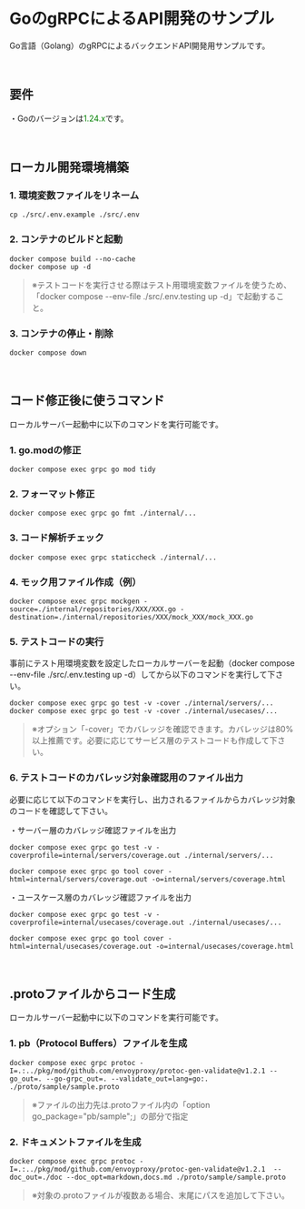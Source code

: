 # GoのgRPCによるAPI開発のサンプル
Go言語（Golang）のgRPCによるバックエンドAPI開発用サンプルです。  
  
<br />
  
## 要件
・Goのバージョンは<span style="color:green">1.24.x</span>です。  
  
<br />
  
## ローカル開発環境構築
### 1. 環境変数ファイルをリネーム
```
cp ./src/.env.example ./src/.env
```  
  
### 2. コンテナのビルドと起動
```
docker compose build --no-cache
docker compose up -d
```  
> ※テストコードを実行させる際はテスト用環境変数ファイルを使うため、「docker compose --env-file ./src/.env.testing up -d」で起動すること。  
  
### 3. コンテナの停止・削除
```
docker compose down
```  
  
<br />
  
## コード修正後に使うコマンド
ローカルサーバー起動中に以下のコマンドを実行可能です。  
  
### 1. go.modの修正
```
docker compose exec grpc go mod tidy
```  
  
### 2. フォーマット修正
```
docker compose exec grpc go fmt ./internal/...
```  
  
### 3. コード解析チェック
```
docker compose exec grpc staticcheck ./internal/...
```  
  
### 4. モック用ファイル作成（例）
```
docker compose exec grpc mockgen -source=./internal/repositories/XXX/XXX.go -destination=./internal/repositories/XXX/mock_XXX/mock_XXX.go
```  
  
### 5. テストコードの実行
事前にテスト用環境変数を設定したローカルサーバーを起動（docker compose --env-file ./src/.env.testing up -d）してから以下のコマンドを実行して下さい。  
```
docker compose exec grpc go test -v -cover ./internal/servers/...
docker compose exec grpc go test -v -cover ./internal/usecases/...
```  
> ※オプション「-cover」でカバレッジを確認できます。カバレッジは80%以上推薦です。必要に応じてサービス層のテストコードも作成して下さい。  
  
### 6. テストコードのカバレッジ対象確認用のファイル出力
必要に応じて以下のコマンドを実行し、出力されるファイルからカバレッジ対象のコードを確認して下さい。  
  
・サーバー層のカバレッジ確認ファイルを出力  
```
docker compose exec grpc go test -v -coverprofile=internal/servers/coverage.out ./internal/servers/...

docker compose exec grpc go tool cover -html=internal/servers/coverage.out -o=internal/servers/coverage.html
```  
  
・ユースケース層のカバレッジ確認ファイルを出力
```
docker compose exec grpc go test -v -coverprofile=internal/usecases/coverage.out ./internal/usecases/...

docker compose exec grpc go tool cover -html=internal/usecases/coverage.out -o=internal/usecases/coverage.html
```  
  
<br />
  
## .protoファイルからコード生成
ローカルサーバー起動中に以下のコマンドを実行可能です。  
  
### 1. pb（Protocol Buffers）ファイルを生成
```
docker compose exec grpc protoc -I=.:../pkg/mod/github.com/envoyproxy/protoc-gen-validate@v1.2.1 --go_out=. --go-grpc_out=. --validate_out=lang=go:. ./proto/sample/sample.proto
```  
> ※ファイルの出力先は.protoファイル内の「option go_package="pb/sample";」の部分で指定
  
### 2. ドキュメントファイルを生成
```
docker compose exec grpc protoc -I=.:../pkg/mod/github.com/envoyproxy/protoc-gen-validate@v1.2.1  --doc_out=./doc --doc_opt=markdown,docs.md ./proto/sample/sample.proto
```  
> ※対象の.protoファイルが複数ある場合、末尾にパスを追加して下さい。
  